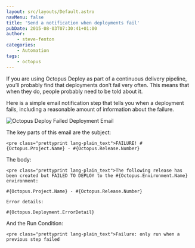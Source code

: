 ```yaml
---
layout: src/layouts/Default.astro
navMenu: false
title: 'Send a notification when deployments fail'
pubDate: 2015-08-03T07:30:41+01:00
author:
    - steve-fenton
categories:
    - Automation
tags:
    - octopus
---
```


If you are using Octopus Deploy as part of a continuous delivery pipeline, you’ll probably find that deployments don’t fail very often. This means that when they do, people probably need to be told about it.

Here is a simple email notification step that tells you when a deployment fails, including a reasonable amount of information about the failure.

![Octopus Deploy Failed Deployment Email](https://www.stevefenton.co.uk/wp-content/uploads/2015/07/failed-deployment-email.png)

The key parts of this email are the subject:

```
<pre class="prettyprint lang-plain_text">FAILURE! #{Octopus.Project.Name} - #{Octopus.Release.Number}
```
The body:

```
<pre class="prettyprint lang-plain_text">The following release has been created but FAILED TO DEPLOY to the #{Octopus.Environment.Name} environment:

#{Octopus.Project.Name} - #{Octopus.Release.Number}

Error details:

#{Octopus.Deployment.ErrorDetail}
```
And the Run Condition:

```
<pre class="prettyprint lang-plain_text">Failure: only run when a previous step failed
```